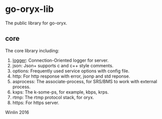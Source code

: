 # go-oryx-lib

The public library for go-oryx.

## core

The core library including:

1. [logger](../logger/example_test.go): Connection-Oriented logger for server.
1. json: Json+ supports c and c++ style comments.
1. options: Frequently used service options with config file.
1. http: For http response with error, jsonp and std reponse.
1. asprocess: The associate-process, for SRS/BMS to work with external process.
1. kxps: The k-some-ps, for example, kbps, krps.
1. rtmp: The rtmp protocol stack, for oryx.
1. https: For https server.

Winlin 2016
